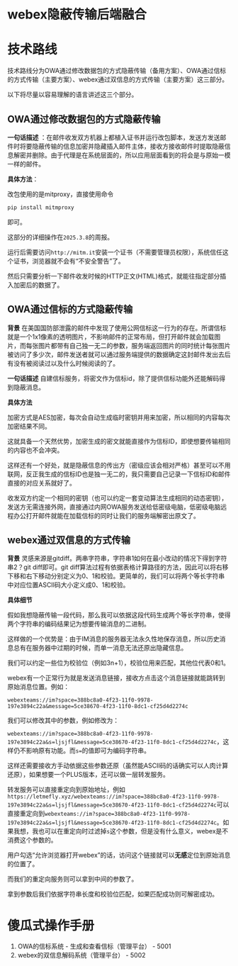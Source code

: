 <!--
 * @Author: LetMeFly
 * @Date: 2025-06-22 16:24:34
 * @LastEditors: LetMeFly.xyz
 * @LastEditTime: 2025-06-26 00:09:29
-->

# webex隐蔽传输后端融合



# 技术路线

技术路线分为OWA通过修改数据包的方式隐蔽传输（备用方案）、OWA通过信标的方式传输（主要方案）、webex通过双信息的方式传输（主要方案）这三部分。

以下将尽量以容易理解的语言讲述这三个部分。

## OWA通过修改数据包的方式隐蔽传输

**一句话描述** ：在邮件收发双方机器上都植入证书并运行改包脚本，发送方发送邮件时将要隐蔽传输的信息加密并隐藏插入邮件主体，接收方接收邮件时提取隐蔽信息解密并删除。由于代理是在系统层面的，所以应用层面看到的将会是与原始一模一样的邮件。

**具体方法**：

改包使用的是mitproxy，直接使用命令

```python
pip install mitmproxy
```

即可。

这部分的详细操作在`2025.3.8`的周报。

运行后需要访问`http://mitm.it`安装一个证书（不需要管理员权限），系统信任这个证书，浏览器就不会有“不安全警告”了。

然后只需要分析一下邮件收发时候的HTTP正文(HTML)格式，就能往指定部分插入加密后的数据了。

## OWA通过信标的方式隐蔽传输

**背景** 在美国国防部泄露的邮件中发现了使用公网信标这一行为的存在。所谓信标就是一个1x1像素的透明图片，不影响邮件的正常布局，但打开邮件就会加载图片，而每张图片都带有自己独一无二的参数，服务端返回图片的同时统计每张图片被访问了多少次，邮件发送者就可以通过服务端提供的数据确定这封邮件发出去后有没有被阅读过以及什么时候阅读的了。

**一句话描述** 自建信标服务，将密文作为信标id，除了提供信标功能外还能解码得到隐蔽消息。

**具体方法**

加密方式是AES加密，每次会自动生成临时密钥并用来加密，所以相同的内容每次加密结果不同。

这就具备一个天然优势，加密生成的密文就能直接作为信标ID，即使想要传输相同的内容也不会冲突。

这样还有一个好处，就是隐蔽信息的传出方（密级应该会相对严格）甚至可以不用联网，反正我生成的信标ID也是独一无二的，我只需要自己记录一下信标ID和邮件直接的对应关系就好了。

收发双方约定一个相同的密钥（也可以约定一套变动算法生成相同的动态密钥），发送方无需连接外网，直接通过内网OWA服务发送给低密级电脑，低密级电脑远程办公打开邮件就能在加载信标的同时让我们的服务端解密出原文了。

## webex通过双信息的方式传输

**背景** 灵感来源是gitdiff。两串字符串，字符串1如何在最小改动的情况下得到字符串2？git diff即可。git diff算法过程有依据表格计算路径的方法，因此可以将右移下移和右下移动分别定义为0、1和校验。更简单的，我们可以将两个等长字符串中对应位置ASCII码大小定义成0、1和校验。

**具体细节**

假如我想隐蔽传输一段代码，那么我可以依据这段代码生成两个等长字符串，使得两个字符串的编码结果记为想要传输消息的二进制。

这样做的一个优势是：由于IM消息的服务器无法永久性地保存消息，所以历史消息总有在服务器中过期的时候，而单一消息无法还原出隐藏信息。

我们可以约定一些位为校验位（例如3n+1），校验位用来匹配，其他位代表0和1。

webex有一个正常行为就是发送消息链接，接收方点击这个消息链接就能跳转到原始消息位置。例如：

`webexteams://im?space=388bc8a0-4f23-11f0-9978-197e3894c22a&message=5ce38670-4f23-11f0-8dc1-cf25d4d2274c`

我们可以修改其中的参数，例如修改为：

`webexteams://im?space=388bc8a0-4f23-11f0-9978-197e3894c22a&s=ljsjfl&message=5ce38670-4f23-11f0-8dc1-cf25d4d2274c`，这样仍不影响原有功能。而`s=`的值即可为编码字符串。

这样还需要接收方手动依据这些参数还原（虽然能ASCII码的话确实可以人肉计算还原），如果想要一个PLUS版本，还可以做一层转发服务。

转发服务可以直接重定向到原始地址，例如`https://letmefly.xyz/webexteams://im?space=388bc8a0-4f23-11f0-9978-197e3894c22a&s=ljsjfl&message=5ce38670-4f23-11f0-8dc1-cf25d4d2274c`可以直接重定向到`webexteams://im?space=388bc8a0-4f23-11f0-9978-197e3894c22a&s=ljsjfl&message=5ce38670-4f23-11f0-8dc1-cf25d4d2274c`。如果我想，我也可以在重定向时过滤掉`s`这个参数，但是没有什么意义，webex是不消费这个参数的。

用户勾选“允许浏览器打开webex”的话，访问这个链接就可以**无感**定位到原始消息的位置了。

而我们的重定向服务则可以拿到中间的参数了。

拿到参数后我们依据字符串长度和校验位匹配，如果匹配成功则可解密成功。

# 傻瓜式操作手册

1. OWA的信标系统 - 生成和查看信标（管理平台） - 5001
2. webex的双信息解码系统（管理平台） - 5002